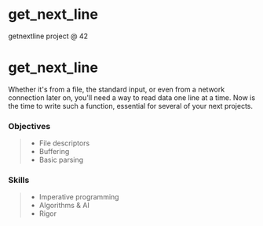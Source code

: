 # get_next_line
getnextline project @ 42
# get_next_line
Whether it's from a file, the standard input, or even from a network connection later on, you'll need a way to read data one line at a time. Now is the time to write such a function, essential for several of your next projects.
### Objectives
> - File descriptors 
> - Buffering 
> - Basic parsing 
### Skills
> - Imperative programming
> - Algorithms & AI
> - Rigor
